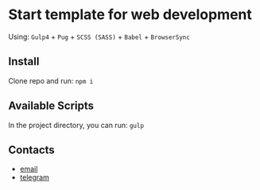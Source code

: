 # Start template for web development
Using: `Gulp4` + `Pug` + `SCSS (SASS)` + `Babel` + `BrowserSync`


## Install
Clone repo and run: `npm i`


## Available Scripts
In the project directory, you can run: `gulp`


## Contacts
- [email](arturmorozv@gmail.com)
- [telegram](https://t.me/arturmoroz)
